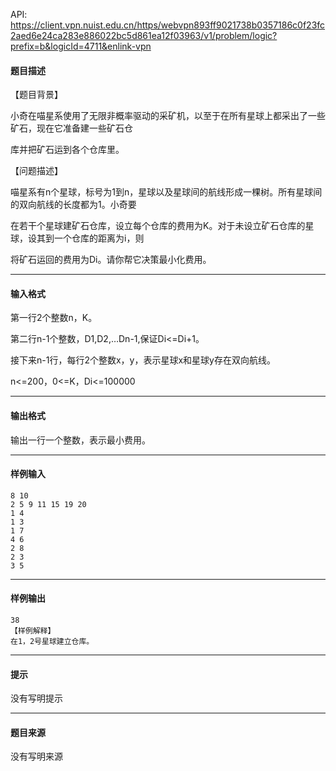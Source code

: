 API: https://client.vpn.nuist.edu.cn/https/webvpn893ff9021738b0357186c0f23fc2aed6e24ca283e886022bc5d861ea12f03963/v1/problem/logic?prefix=b&logicId=4711&enlink-vpn

#### 题目描述

【题目背景】

小奇在喵星系使用了无限非概率驱动的采矿机，以至于在所有星球上都采出了一些矿石，现在它准备建一些矿石仓

库并把矿石运到各个仓库里。

【问题描述】

喵星系有n个星球，标号为1到n，星球以及星球间的航线形成一棵树。所有星球间的双向航线的长度都为1。小奇要

在若干个星球建矿石仓库，设立每个仓库的费用为K。对于未设立矿石仓库的星球，设其到一个仓库的距离为i，则

将矿石运回的费用为Di。请你帮它决策最小化费用。

---

#### 输入格式

第一行2个整数n，K。

第二行n-1个整数，D1,D2,…Dn-1,保证Di<=Di+1。

接下来n-1行，每行2个整数x，y，表示星球x和星球y存在双向航线。

n<=200，0<=K，Di<=100000

---

#### 输出格式

输出一行一个整数，表示最小费用。

---

#### 样例输入
```
8 10
2 5 9 11 15 19 20
1 4
1 3
1 7
4 6
2 8
2 3
3 5
```

---

#### 样例输出
```
38
【样例解释】
在1，2号星球建立仓库。
```

---

#### 提示

没有写明提示

---

#### 题目来源

没有写明来源